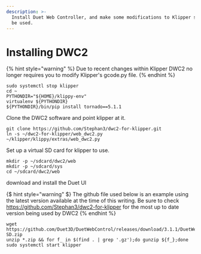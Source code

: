 ```yaml
---
description: >-
  Install Duet Web Controller, and make some modifications to Klipper so it can
  be used.
---
```


# Installing DWC2

{% hint style="warning" %}
Due to recent changes within Klipper DWC2 no longer requires you to modify Klipper's gcode.py file.
{% endhint %}

```text
sudo systemctl stop klipper
cd ~
PYTHONDIR="${HOME}/klippy-env"
virtualenv ${PYTHONDIR}
${PYTHONDIR}/bin/pip install tornado==5.1.1
```

Clone the DWC2 software and point klipper at it.

```text
git clone https://github.com/Stephan3/dwc2-for-klipper.git
ln -s ~/dwc2-for-klipper/web_dwc2.py ~/klipper/klippy/extras/web_dwc2.py
```

Set up a virtual SD card for klipper to use.

```text
mkdir -p ~/sdcard/dwc2/web
mkdir -p ~/sdcard/sys
cd ~/sdcard/dwc2/web
```

download and install the Duet UI

{$ hint style="warning" $}
The github file used below is an example using the latest version available at the time of this writing.
Be sure to check https://github.com/Stephan3/dwc2-for-klipper for the most up to date version being used by DWC2
{% endhint %}

```text
wget https://github.com/Duet3D/DuetWebControl/releases/download/3.1.1/DuetWebControl-SD.zip
unzip *.zip && for f_ in $(find . | grep '.gz');do gunzip ${f_};done
sudo systemctl start klipper
```
